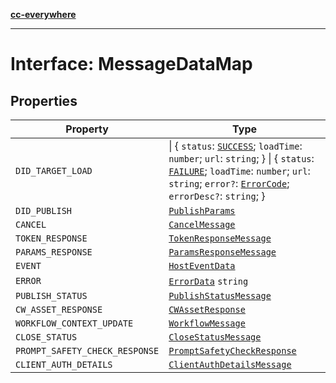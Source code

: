 [**cc-everywhere**](../../../../../index.md)

***

# Interface: MessageDataMap

## Properties

| Property | Type |
| ------ | ------ |
| `DID_TARGET_LOAD` | \| \{ `status`: [`SUCCESS`](../enumerations/load-status.md#success); `loadTime`: `number`; `url`: `string`; \} \| \{ `status`: [`FAILURE`](../enumerations/load-status.md#failure); `loadTime`: `number`; `url`: `string`; `error?`: [`ErrorCode`](../../../error/error-codes/enumerations/error-code.md); `errorDesc?`: `string`; \} |
| `DID_PUBLISH` | [`PublishParams`](../../../types/publish-params-types/interfaces/publish-params.md) |
| `CANCEL` | [`CancelMessage`](cancel-message.md) |
| `TOKEN_RESPONSE` | [`TokenResponseMessage`](token-response-message.md) |
| `PARAMS_RESPONSE` | [`ParamsResponseMessage`](params-response-message.md) |
| `EVENT` | [`HostEventData`](../../message-data-types/interfaces/host-event-data.md) |
| `ERROR` | [`ErrorData`](../../../error/error-data/interfaces/error-data.md) `string` |
| `PUBLISH_STATUS` | [`PublishStatusMessage`](publish-status-message.md) |
| `CW_ASSET_RESPONSE` | [`CWAssetResponse`](../../../types/community-wall-types/interfaces/cw-asset-response.md) |
| `WORKFLOW_CONTEXT_UPDATE` | [`WorkflowMessage`](workflow-message.md) |
| `CLOSE_STATUS` | [`CloseStatusMessage`](close-status-message.md) |
| `PROMPT_SAFETY_CHECK_RESPONSE` | [`PromptSafetyCheckResponse`](../../../types/module/app-config-types/interfaces/prompt-safety-check-response.md) |
| `CLIENT_AUTH_DETAILS` | [`ClientAuthDetailsMessage`](client-auth-details-message.md) |
